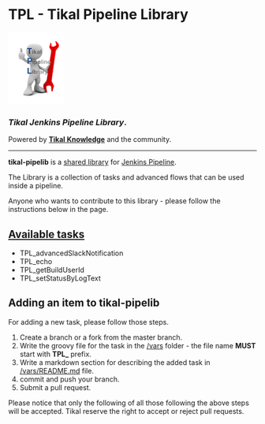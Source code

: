 # TPL - Tikal Pipeline Library
![tikal-pipelib](src/resources/images/TPL-small.png)

### ***Tikal Jenkins Pipeline Library***.

Powered by **[Tikal Knowledge](http://www.tikalk.com)** and the community.
<hr/>

**tikal-pipelib** is a [shared library](https://jenkins.io/doc/book/pipeline/shared-libraries/) for [Jenkins Pipeline](https://jenkins.io/doc/book/pipeline/).

The Library is a collection of tasks and advanced flows that can be used inside a pipeline.

Anyone who wants to contribute to this library - please follow the instructions below in the page.

## [Available tasks](vars/README.md)

* TPL_advancedSlackNotification
* TPL_echo
* TPL_getBuildUserId
* TPL_setStatusByLogText

## Adding an item to tikal-pipelib

For adding a new task, please follow those steps.

1. Create a branch or a fork from the master branch.
2. Write the groovy file for the task in the [/vars](/vars) folder - the file name **MUST** start with **TPL_** prefix.
4. Write a markdown section for describing the added task in [/vars/README.md](/vars/README.md) file.
5. commit and push your branch.
6. Submit a pull request.

Please notice that only the following of all those following the above steps will be accepted.
Tikal reserve the right to accept or reject pull requests.
